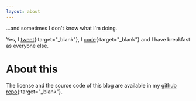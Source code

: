 ```yaml
---
layout: about
---
```


...and sometimes I don't know what I'm doing.

Yes, I [tweet](https://twitter.com/migsalazar_){:target="_blank"}, I [code](https://github.com/migsalazar){:target="_blank"} and I have breakfast as everyone else.

# About this
The license and the source code of this blog are available in my [github repo](https://github.com/migsalazar/migsalazar.github.io){:target="_blank"}.
